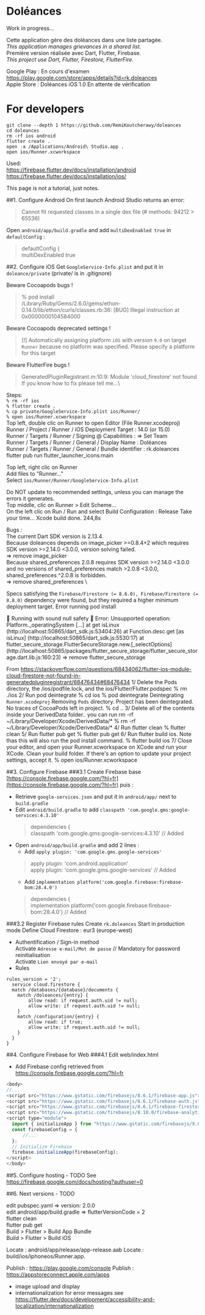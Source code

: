 # Doléances
Work in progress...

Cette application gère des doléances dans une liste partagée.\
*This application manages grievances in a shared list.*\
Première version réalisée avec Dart, Flutter, Firebase.\
*This project use Dart, Flutter, Firestore, FlutterFire.*

Google Play : En cours d'examen https://play.google.com/store/apps/details?id=rk.doleances \
Apple Store : Doléances iOS 1.0 En attente de vérification

# For developers

    git clone --depth 1 https://github.com/RemiKoutcherawy/doleances 
    cd doleances
    rm -rf ios android
    flutter create .
    open -a /Applications/Android\ Studio.app .
    open ios/Runner.xcworkspace

Used:\
https://firebase.flutter.dev/docs/installation/android \
https://firebase.flutter.dev/docs/installation/ios/

This page is not a tutorial, just notes.

##1. Configure Android
On first launch Android Studio returns an error:
> Cannot fit requested classes in a single dex file (# methods: 94212 > 65536)

Open `android/app/build.gradle` and add `multiDexEnabled true` in `defaultConfig` :  
> defaultConfig {  
> multiDexEnabled true

##2. Configure iOS
Get `GoogleService-Info.plist` and put it in `doleance/private` (private/ is in .gitignore)

Beware Cocoapods bugs !

>% pod install  
>/Library/Ruby/Gems/2.6.0/gems/ethon-0.14.0/lib/ethon/curls/classes.rb:36: [BUG] Illegal instruction at 0x0000000104584000

Beware Cocoapods deprecated settings !

> [!] Automatically assigning platform `iOS` with version `9.0` on target `Runner` because no platform was specified. Please specify a platform for this target

Beware FlutterFire bugs !
> GeneratedPluginRegistrant.m:10:9: Module 'cloud_firestore' not found
If you know how to fix please tell me...\

Steps: \
`% rm -rf ios `\
`% flutter create . `\
`% cp private/GoogleService-Info.plist ios/Runner/ `\
`% open ios/Runner.xcworkspace `\
Top left, double clic on Runner to open Editor (File Runner.xcodeproj) \
Runner / Project / Runner / iOS Deployment Target : 14.0 (or 15.0) \
Runner / Targets / Runner / Signing @ Capabilities : => Set Team  \
Runner / Targets / Runner / General / Display Name : Doléances \
Runner / Targets / Runner / General / Bundle identifier : rk.doleances \
flutter pub run flutter_launcher_icons:main

Top left, right clic on Runner \
Add files to "Runner..." \
Select `ios/Runner/Runner/GoogleService-Info.plist`

Do NOT update to recommended settings, unless you can manage the errors it generates.\
Top middle, clic on Runner > Edit Scheme... \
On the left clic on Run / Run and select Build Configuration : Release
Take your time...
Xcode build done.  244,8s

Bugs :\
The current Dart SDK version is 2.13.4. \
Because doleances depends on image_picker >=0.8.4+2 which requires SDK version >=2.14.0 <3.0.0, version solving failed. \
=> remove image_picker \
Because shared_preferences 2.0.8 requires SDK version >=2.14.0 <3.0.0 and no versions of shared_preferences match >2.0.8 <3.0.0, shared_preferences ^2.0.8 is forbidden. \
=> remove shared_preferences \

Specs satisfying the `Firebase/Firestore (= 8.6.0), Firebase/Firestore (= 8.8.0)` dependency were found, but they required a higher minimum deployment target.
Error running pod install

💪 Running with sound null safety 💪
Error: Unsupported operation: Platform._operatingSystem
[...]
at get isLinux (http://localhost:50865/dart_sdk.js:53404:26)
at Function.desc.get [as isLinux] (http://localhost:50865/dart_sdk.js:5530:17)
at flutter_secure_storage.FlutterSecureStorage.new.[_selectOptions] (http://localhost:50865/packages/flutter_secure_storage/flutter_secure_storage.dart.lib.js:160:23)
=> remove flutter_secure_storage

From https://stackoverflow.com/questions/68434062/flutter-ios-module-cloud-firestore-not-found-in-generatedpluginregistrant/68476434#68476434
1/ Delete the Pods directory, the /ios/podfile.lock, and the ios/Flutter/Flutter.podspec
% rm ./ios
2/ Run pod deintegrate
% cd ios
% pod deintegrate
Deintegrating `Runner.xcodeproj`
Removing `Pods` directory.
Project has been deintegrated. No traces of CocoaPods left in project.
% cd ..
3/ Delete all of the contents inside your DerivedData folder.. you can run rm -rf ~/Library/Developer/Xcode/DerivedData/*
% rm -rf ~/Library/Developer/Xcode/DerivedData/*
4/ Run flutter clean
% flutter clean
5/ Run flutter pub get
% flutter pub get
6/ Run flutter build ios. Note thas this will also run the pod install command.
% flutter build ios
7/ Close your editor, and open your Runner.xcworkspace on XCode and run your XCode. Clean your build folder. If there's an option to update your project settings, accept it.
% open ios/Runner.xcworkspace


##3. Configure Firebase
###3.1 Create Firebase base [https://console.firebase.google.com/?hl=fr](https://console.firebase.google.com/?hl=fr)  puis :
- Retrieve `google-services.json` and put it in `android/app/` next to `build.gradle`  
- Edit `android/build.gradle` to add `classpath 'com.google.gms:google-services:4.3.10'`  
   > dependencies {  
   > classpath 'com.google.gms:google-services:4.3.10' // Added
- Open `android/app/build.gradle` and add 2 lines :
  - Add `apply plugin: 'com.google.gms.google-services'`
  > apply plugin: 'com.android.application'  
  > apply plugin: 'com.google.gms.google-services' // Added 
  - Add `implementation platform('com.google.firebase:firebase-bom:28.4.0')`
  > dependencies {  
  >  implementation platform('com.google.firebase:firebase-bom:28.4.0') // Added

###3.2 Register Firebase rules
  Create `rk.doleances` 
  Start in production  mode
  Define Cloud Firestore : eur3 (europe-west)
- Authentification / Sign-in method   
  Activate `Adresse e-mail/Mot de passe` // Mandatory for password reinitialisation \
  Activate `Lien envoyé par e-mail` 
- Rules
```
rules_version = '2';
  service cloud.firestore {
  match /databases/{database}/documents {
    match /doleances/{entry} {
        allow read: if request.auth.uid != null;
        allow write: if request.auth.uid != null;
    }
    match /configuration/{entry} {
        allow read: if true;
        allow write: if request.auth.uid != null;
    }
  }
}
```

##4. Configure Firebase for Web
###4.1 Edit web/index.html  
- Add Firebase config retrieved from https://console.firebase.google.com/?hl=fr
```javascript
<body>
//...
<script src="https://www.gstatic.com/firebasejs/8.6.1/firebase-app.js"></script>
<script src="https://www.gstatic.com/firebasejs/8.6.1/firebase-auth.js"></script>
<script src="https://www.gstatic.com/firebasejs/8.6.1/firebase-firestore.js"></script>
<script src="https://www.gstatic.com/firebasejs/8.10.0/firebase-analytics.js"></script>
<script type="module">
  import { initializeApp } from "https://www.gstatic.com/firebasejs/9.0.1/firebase-app.js";
  const firebaseConfig = {
      //...
  };
  // Initialize Firebase
  firebase.initializeApp(firebaseConfig);
</script>
</body>
```

##5. Configure hosting - TODO
See https://firebase.google.com/docs/hosting?authuser=0   

##6. Next versions - TODO

edit pubspec.yaml => version: 2.0.0 \
edit android/app/build.gradle => flutterVersionCode = 2 \
flutter clean \
flutter pub get \
Build > Flutter > Build App Bundle \
Build > Flutter > Build iOS 
  
Locate : android/app/release/app-release.aab
Locate : build/ios/iphoneos/Runner.app.

Publish : https://play.google.com/console
Publish : https://appstoreconnect.apple.com/apps

- image upload and display
- internationalization for error messages see 
  https://flutter.dev/docs/development/accessibility-and-localization/internationalization